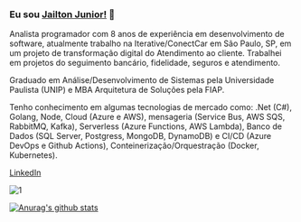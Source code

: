 ### Eu sou [Jailton Junior!](https://www.jailtonjunior.com.br) 👋

Analista programador com 8 anos de experiência em desenvolvimento de software, atualmente trabalho na Iterative/ConectCar em São Paulo, SP, em um projeto de transformação digital do Atendimento ao cliente. Trabalhei em projetos do seguimento bancário, fidelidade, seguros e atendimento.

Graduado em Análise/Desenvolvimento de Sistemas pela Universidade Paulista (UNIP) e MBA Arquitetura de Soluções pela FIAP.

Tenho conhecimento em algumas tecnologias de mercado como: .Net (C#), Golang, Node, Cloud (Azure e AWS), mensageria (Service Bus, AWS SQS, RabbitMQ, Kafka), Serverless (Azure Functions, AWS Lambda), Banco de Dados (SQL Server, Postgress, MongoDB, DynamoDB) e CI/CD (Azure DevOps e Github Actions), Conteinerização/Orquestração (Docker, Kubernetes).

[LinkedIn](https://www.linkedin.com/in/jailton-junior-24865991/)

![1](https://github-readme-stats.vercel.app/api/top-langs/?username=jailtonjunior94&theme=blue-green)

[![Anurag's github stats](https://github-readme-stats.vercel.app/api?username=jailtonjunior94&theme=blue-green)](https://github.com/jailtonjunior94/github-readme-stats)
